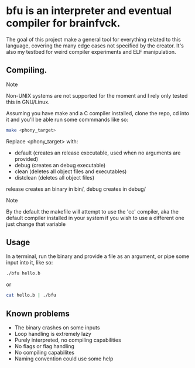 # bfu is an interpreter and eventual compiler for brainfvck.

The goal of this project make a general tool for everything related to this
    language, covering the many edge cases not specified by the creator. It's also my testbed for weird compiler experiments and ELF manipulation.

## Compiling.
> [!NOTE]
> Non-UNIX systems are not supported for the moment and I rely 
    only tested this in GNU/Linux.

Assuming you have make and a C compiler installed, clone the repo, cd into it
    and you'll be able run some commmands like so:

```sh
make <phony_target>
```

Replace <phony_target> with:
- default   (creates an release executable, used when no arguments are provided)
- debug     (creates an debug executable)
- clean     (deletes all object files and executables)
- distclean (deletes all object files)

release creates an binary in bin/, debug creates in debug/

> [!NOTE]
> By the default the makefile will attempt to use the 'cc' compiler,
   aka the default compiler installed in your system if you wish to use a
   different one just change that variable

## Usage
In a terminal, run the binary and provide a file as an argument, or pipe some
    input into it, like so:

```sh
./bfu hello.b
```

or

```sh
cat hello.b | ./bfu
```

## Known problems
- The binary crashes on some inputs
- Loop handling is extremely lazy
- Purely interpreted, no compiling capabilities
- No flags or flag handling
- No compiling capabilites
- Naming convention could use some help
